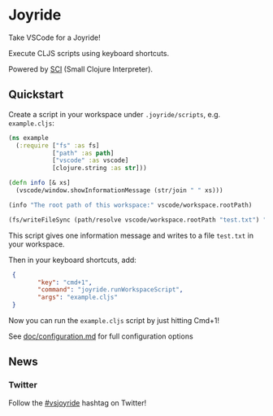 # Joyride

Take VSCode for a Joyride!

Execute CLJS scripts using keyboard shortcuts.

Powered by [SCI](https://github.com/babashka/sci) (Small Clojure Interpreter).

## Quickstart

Create a script in your workspace under `.joyride/scripts`, e.g. `example.cljs`:

``` clojure
(ns example
  (:require ["fs" :as fs]
            ["path" :as path]
            ["vscode" :as vscode]
            [clojure.string :as str]))

(defn info [& xs]
  (vscode/window.showInformationMessage (str/join " " xs)))

(info "The root path of this workspace:" vscode/workspace.rootPath)

(fs/writeFileSync (path/resolve vscode/workspace.rootPath "test.txt") "written!")
```

This script gives one information message and writes to a file `test.txt` in
your workspace.

Then in your keyboard shortcuts, add:

``` json
 {
        "key": "cmd+1",
        "command": "joyride.runWorkspaceScript",
        "args": "example.cljs"
 }
```

Now you can run the `example.cljs` script by just hitting Cmd+1!

See [doc/configuration.md](doc/configuration.md) for full configuration options

## News

### Twitter

Follow the [#vsjoyride](https://twitter.com/search?q=%23vsjoyride&src=typed_query&f=live) hashtag on Twitter!
